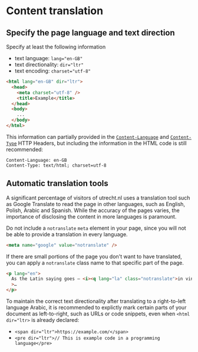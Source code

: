 <!--
@license EUPL-1.2
Copyright (c) 2021 Robbert Broersma
-->

# Content translation

## Specify the page language and text direction

Specify at least the following information

- text language: `lang="en-GB"`
- text directionality: `dir="ltr"`
- text encoding: `charset="utf-8"`

```html
<html lang="en-GB" dir="ltr">
  <head>
    <meta charset="utf-8" />
    <title>Example</title>
  </head>
  <body>
    ...
  </body>
</html>
```

This information can partially provided in the [`Content-Language`](https://developer.mozilla.org/en-US/docs/Web/HTTP/Headers/Content-Language) and [`Content-Type`](https://developer.mozilla.org/en-US/docs/Web/HTTP/Headers/Content-Type) HTTP Headers, but including the information in the HTML code is still recommended:

```text
Content-Language: en-GB
Content-Type: text/html; charset=utf-8
```

## Automatic translation tools

A significant percentage of visitors of utrecht.nl uses a translation tool such as Google Translate to read the page in other languages, such as English, Polish, Arabic and Spanish. While the accuracy of the pages varies, the importance of disclosing the content in more languages is paramount.

Do not include a `notranslate` `meta` element in your page, since you will not be able to provide a translation in every language.

```html
<meta name="google" value="notranslate" />
```

If there are small portions of the page you don't want to have translated, you can apply a `notranslate` class name to that specific part of the page.

```html
<p lang="en">
  As the Latin saying goes — <i><q lang="la" class="notranslate">in vino veritas</q></i
  >…
</p>
```

To maintain the correct text directionality after translating to a right-to-left language Arabic, it is recommended to explictly mark certain parts of your document as left-to-right, such as URLs or code snippets, even when `<html dir="ltr>` is already declared:

- `<span dir="ltr">https://example.com/</span>`
- `<pre dir="ltr">// This is example code in a programming language</pre>`

